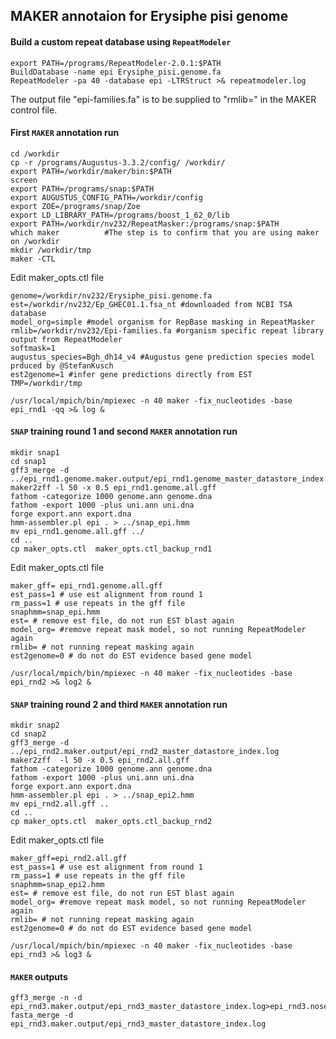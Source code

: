 ## MAKER annotaion for Erysiphe pisi genome 

#### Build a custom repeat database using `RepeatModeler`

```ShellSession
export PATH=/programs/RepeatModeler-2.0.1:$PATH
BuildDatabase -name epi Erysiphe_pisi.genome.fa
RepeatModeler -pa 40 -database epi -LTRStruct >& repeatmodeler.log
```
The output file "epi-families.fa" is to be supplied to "rmlib=" in the MAKER control file.

#### First `MAKER` annotation run

```ShellSession
cd /workdir
cp -r /programs/Augustus-3.3.2/config/ /workdir/
export PATH=/workdir/maker/bin:$PATH
screen
export PATH=/programs/snap:$PATH
export AUGUSTUS_CONFIG_PATH=/workdir/config
export ZOE=/programs/snap/Zoe
export LD_LIBRARY_PATH=/programs/boost_1_62_0/lib
export PATH=/workdir/nv232/RepeatMasker:/programs/snap:$PATH
which maker          #The step is to confirm that you are using maker on /workdir
mkdir /workdir/tmp
maker -CTL
```

Edit maker_opts.ctl file

```
genome=/workdir/nv232/Erysiphe_pisi.genome.fa
est=/workdir/nv232/Ep_GHEC01.1.fsa_nt #downloaded from NCBI TSA database
model_org=simple #model organism for RepBase masking in RepeatMasker
rmlib=/workdir/nv232/Epi-families.fa #organism specific repeat library output from RepeatModeler 
softmask=1
augustus_species=Bgh_dh14_v4 #Augustus gene prediction species model prduced by @StefanKusch
est2genome=1 #infer gene predictions directly from EST
TMP=/workdir/tmp
```

```ShellSession
/usr/local/mpich/bin/mpiexec -n 40 maker -fix_nucleotides -base epi_rnd1 -qq >& log &
```
 
#### `SNAP` training round 1 and second `MAKER` annotation run

```
mkdir snap1
cd snap1
gff3_merge -d ../epi_rnd1.genome.maker.output/epi_rnd1.genome_master_datastore_index.log
maker2zff -l 50 -x 0.5 epi_rnd1.genome.all.gff 
fathom -categorize 1000 genome.ann genome.dna
fathom -export 1000 -plus uni.ann uni.dna
forge export.ann export.dna
hmm-assembler.pl epi . > ../snap_epi.hmm
mv epi_rnd1.genome.all.gff ../
cd ..
cp maker_opts.ctl  maker_opts.ctl_backup_rnd1
```

Edit maker_opts.ctl file

```
maker_gff= epi_rnd1.genome.all.gff 
est_pass=1 # use est alignment from round 1
rm_pass=1 # use repeats in the gff file
snaphmm=snap_epi.hmm
est= # remove est file, do not run EST blast again
model_org= #remove repeat mask model, so not running RepeatModeler again
rmlib= # not running repeat masking again
est2genome=0 # do not do EST evidence based gene model
```

```ShellSession
/usr/local/mpich/bin/mpiexec -n 40 maker -fix_nucleotides -base epi_rnd2 >& log2 &
```

#### `SNAP` training round 2 and third `MAKER` annotation run 

```ShellSession
mkdir snap2
cd snap2
gff3_merge -d ../epi_rnd2.maker.output/epi_rnd2_master_datastore_index.log
maker2zff  -l 50 -x 0.5 epi_rnd2.all.gff
fathom -categorize 1000 genome.ann genome.dna
fathom -export 1000 -plus uni.ann uni.dna
forge export.ann export.dna
hmm-assembler.pl epi . > ../snap_epi2.hmm
mv epi_rnd2.all.gff ..
cd ..
cp maker_opts.ctl  maker_opts.ctl_backup_rnd2
```

Edit maker_opts.ctl file

```
maker_gff=epi_rnd2.all.gff
est_pass=1 # use est alignment from round 1
rm_pass=1 # use repeats in the gff file
snaphmm=snap_epi2.hmm
est= # remove est file, do not run EST blast again
model_org= #remove repeat mask model, so not running RepeatModeler again
rmlib= # not running repeat masking again
est2genome=0 # do not do EST evidence based gene model
```

```ShellSession
/usr/local/mpich/bin/mpiexec -n 40 maker -fix_nucleotides -base epi_rnd3 >& log3 &
```


#### `MAKER` outputs
```ShellSession
gff3_merge -n -d epi_rnd3.maker.output/epi_rnd3_master_datastore_index.log>epi_rnd3.noseq.gff
fasta_merge -d epi_rnd3.maker.output/epi_rnd3_master_datastore_index.log
```
